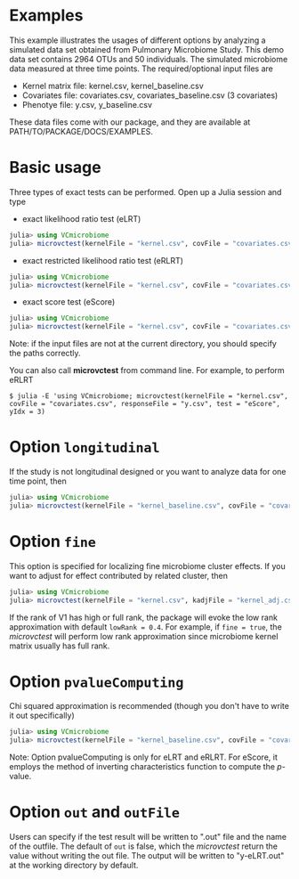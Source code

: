 # Examples

This example illustrates the usages of different options by analyzing a simulated data set obtained from Pulmonary Microbiome Study. This demo data set contains 2964 OTUs and 50 individuals. The simulated microbiome data measured at three time points. The required/optional input files are

* Kernel matrix file: kernel.csv, kernel_baseline.csv
* Covariates file: covariates.csv, covariates_baseline.csv (3 covariates)
* Phenotye file: y.csv, y_baseline.csv

These data files come with our package, and they are available at PATH/TO/PACKAGE/DOCS/EXAMPLES.

# Basic usage

Three types of exact tests can be performed. Open up a Julia session and type

* exact likelihood ratio test (eLRT)
```julia
julia> using VCmicrobiome
julia> microvctest(kernelFile = "kernel.csv", covFile = "covariates.csv", responseFile = "y.csv", test = "eLRT", out = true)
```

* exact restricted likelihood ratio test (eRLRT)
```julia
julia> using VCmicrobiome
julia> microvctest(kernelFile = "kernel.csv", covFile = "covariates.csv", responseFile = "y.csv", test = "eRLRT", yIdx = 3)
```
* exact score test (eScore)
```julia
julia> using VCmicrobiome
julia> microvctest(kernelFile = "kernel.csv", covFile = "covariates.csv", responseFile = "y.csv", test = "eScore", yIdx = 3)
```
Note: if the input files are not at the current directory, you should specify the paths correctly.

You can also call **microvctest** from command line. For example, to perform eRLRT

```command
$ julia -E 'using VCmicrobiome; microvctest(kernelFile = "kernel.csv", covFile = "covariates.csv", responseFile = "y.csv", test = "eScore", yIdx = 3)
```

# Option `longitudinal`
If the study is not longitudinal designed or you want to analyze data for one time point, then
```julia
julia> using VCmicrobiome
julia> microvctest(kernelFile = "kernel_baseline.csv", covFile = "covariates_baseline.csv", responseFile = "y_baseline.csv", longtitudinal = false, test = "eRLRT", yIdx = 3)
```

# Option `fine`
This option is specified for localizing fine microbiome cluster effects. If you want to adjust for effect contributed by related cluster, then

```julia
julia> using VCmicrobiome
julia> microvctest(kernelFile = "kernel.csv", kadjFile = "kernel_adj.csv", fine = true ,covFile = "covariates.csv", responseFile = "y.csv", test = "eScore", yIdx = 3)
```

If the rank of V1 has high or full rank, the package will evoke the low rank approximation with default `lowRank = 0.4`. For example, if `fine = true`, the _microvctest_ will perform low rank approximation since microbiome kernel matrix usually has full rank. 

# Option `pvalueComputing`
Chi squared approximation is recommended (though you don't have to write it out specifically)
```julia
julia> using VCmicrobiome
julia> microvctest(kernelFile = "kernel_baseline.csv", covFile = "covariates_baseline.csv", responseFile = "y_baseline.csv", longitudinal = false, test = "eRLRT", pvalueComputing = "chi2")
```

Note: Option pvalueComputing is only for eLRT and eRLRT. For eScore, it employs the method of inverting characteristics function to compute the _p_-value.

# Option `out` and `outFile`

Users can specify if the test result will be written to ".out" file and the name of the outfile. The default of `out` is false, which the _microvctest_ return the value without writing the out file. The output will be written to "y-eLRT.out" at the working directory by default.
